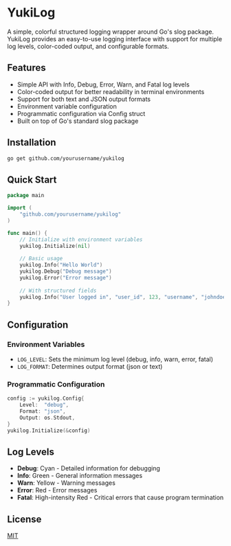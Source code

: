 # YukiLog

A simple, colorful structured logging wrapper around Go's slog package. YukiLog provides an easy-to-use logging interface with support for multiple log levels, color-coded output, and configurable formats.

## Features

- Simple API with Info, Debug, Error, Warn, and Fatal log levels
- Color-coded output for better readability in terminal environments
- Support for both text and JSON output formats
- Environment variable configuration
- Programmatic configuration via Config struct
- Built on top of Go's standard slog package

## Installation

```bash
go get github.com/yourusername/yukilog
```

## Quick Start

```go
package main

import (
	"github.com/yourusername/yukilog"
)

func main() {
	// Initialize with environment variables
	yukilog.Initialize(nil)
	
	// Basic usage
	yukilog.Info("Hello World")
	yukilog.Debug("Debug message")
	yukilog.Error("Error message")
	
	// With structured fields
	yukilog.Info("User logged in", "user_id", 123, "username", "johndoe")
}
```

## Configuration

### Environment Variables

- `LOG_LEVEL`: Sets the minimum log level (debug, info, warn, error, fatal)
- `LOG_FORMAT`: Determines output format (json or text)

### Programmatic Configuration

```go
config := yukilog.Config{
	Level:  "debug",
	Format: "json",
	Output: os.Stdout,
}
yukilog.Initialize(&config)
```

## Log Levels

- **Debug**: Cyan - Detailed information for debugging
- **Info**: Green - General information messages
- **Warn**: Yellow - Warning messages
- **Error**: Red - Error messages
- **Fatal**: High-intensity Red - Critical errors that cause program termination

## License

[MIT](LICENSE)
